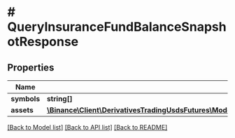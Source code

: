 # # QueryInsuranceFundBalanceSnapshotResponse

## Properties

Name | Type | Description | Notes
------------ | ------------- | ------------- | -------------
**symbols** | **string[]** |  | [optional]
**assets** | [**\Binance\Client\DerivativesTradingUsdsFutures\Model\QueryInsuranceFundBalanceSnapshotResponse1AssetsInner[]**](QueryInsuranceFundBalanceSnapshotResponse1AssetsInner.md) |  | [optional]

[[Back to Model list]](../../README.md#models) [[Back to API list]](../../README.md#endpoints) [[Back to README]](../../README.md)
